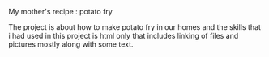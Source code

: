 My mother's recipe : potato fry

The project is about how to make potato fry in our homes and the skills that i had used in this project is html only that includes linking of files and pictures mostly along with some text.